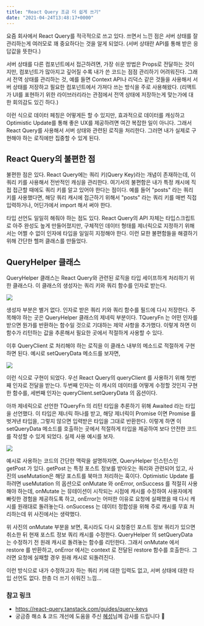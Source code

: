 ```yaml
---
title: "React Query 조금 더 쉽게 쓰기"
date: "2021-04-24T13:48:17+0000"
---
```


요즘 회사에서 React Query를 적극적으로 쓰고 있다. 쓰면서 느낀 점은 서버 상태를 잘 관리하는게 여러모로 꽤 중요하다는 것을 알게 되었다. (서버 상태란 API를 통해 받은 응답값을 뜻한다.)

서버 상태를 다른 컴포넌트에서 접근하려면, 가장 쉬운 방법은 Props로 전달하는 것이지만, 컴포넌트가 많아지고 깊어질 수록 내가 쓴 코드는 점점 관리하기 어려워진다. 그래서 전역 상태를 관리하는 것, 예를 들면 Context API나 리덕스 같은 것들을 사용해서 서버 상태를 저장하고 필요한 컴포넌트에서 가져다 쓰는 방식을 주로 사용해왔다. (리액트가 UI를 표현하기 위한 라이브러리라는 관점에서 전역 상태에 저장하는게 맞는가에 대한 회의감도 있긴 하다.)

이런 식으로 데이터 페칭은 어떻게든 할 수 있지만, 효과적으로 데이터를 캐싱하고 Optimistic Update를 통해 좋은 UX를 제공하려면 여간 복잡한 일이 아니다. 그래서 React Query를 사용해서 서버 상태와 관련된 로직을 처리한다. 그러면 내가 실제로 구현해야 하는 로직에만 집중할 수 있게 된다.

## React Query의 불편한 점

불편한 점은 있다. React Query에는 쿼리 키(Query Key)라는 개념이 존재하는데, 이 쿼리 키를 사용해서 전반적인 캐싱을 관리한다. 여기서의 불편함은 내가 특정 캐시에 직접 접근할 때에도 쿼리 키를 알고 있어야 한다는 점이다. 예를 들어 "posts" 라는 쿼리 키를 사용했다면, 해당 쿼리 캐시에 접근하기 위해서 "posts" 라는 쿼리 키를 매번 직접 입력하거나, 어딘가에서 import 해서 써야 한다.

타입 선언도 일일히 해줘야 하는 점도 있다. React Query의 API 자체는 타입스크립트로 아주 완성도 높게 만들어졌지만, 구체적인 데이터 형태를 제너릭으로 지정하기 위해서는 어쩔 수 없이 인자에 타입을 일일히 지정해야 한다. 이런 묘한 불편함들을 해결하기 위해 간단한 헬퍼 클래스를 만들었다.

## QueryHelper 클래스

QueryHelper 클래스는 React Query와 관련된 로직을 타입 세이프하게 처리하기 위한 클래스다. 이 클래스의 생성자는 쿼리 키와 쿼리 함수를 인자로 받는다.

![](fdd81464-fd82-48b4-a5fe-fdb3fae118a2_carbon%20_4_.png)

생성자 부분은 별거 없다. 인자로 받은 쿼리 키와 쿼리 함수를 필드에 다시 저장한다. 주목해야 하는 곳은 QueryHelper 클래스의 제네릭 부분이다. TQueryFn 는 어떤 인자를 받으면 뭔가를 반환하는 함수일 것으로 기대하는 제약 사항을 추가했다. 이렇게 하면 이 함수가 리턴하는 값을 추론해서 필요한 곳에서 적절하게 사용할 수 있다.

이후 QueryClient 로 처리해야 하는 로직을 이 클래스 내부의 메소드로 적절하게 구현하면 된다. 예시로 setQueryData 메소드를 보자면,

![](97bff405-562b-40a2-aaaf-9a314feab9b6_carbon%20_6_.png)

이런 식으로 구현이 되었다. 우선 React Query의 queryClient 를 사용하기 위해 첫번째 인자로 전달을 받는다. 두번째 인자는 이 캐시의 데이터를 어떻게 수정할 것인지 구현한 함수를, 세번째 인자는 queryClient.setQueryData 의 옵션이다.

아까 제네릭으로 선언한 TQueryFn 의 리턴 타입을 추론하기 위해 Awaited 라는 타입을 선언했다. 이 타입은 제너릭 하나를 받고, 해당 제너릭이 Promise 이면 Promise 를 벗겨낸 타입을, 그렇지 않으면 입력받은 타입을 그대로 반환한다. 이렇게 하면 이 setQueryData 메소드를 호출하는 곳에서 적절하게 타입을 제공하여 보다 안전한 코드를 작성할 수 있게 되었다. 실제 사용 예시를 보자.

![](83e93cb0-7082-4d8b-85df-9a0232379860_carbon%20_7_.png)

예시로 사용하는 코드의 간단한 맥락을 설명하자면, QueryHelper 인스턴스인 getPost 가 있다. getPost 는 특정 포스트 정보를 받아오는 쿼리와 관련되어 있고, 사진의 useMutation은 해당 포스트를 북마크 처리하는 훅이다. Optimistic Update 를 하려면 useMutation 의 옵션으로 onMutate 와 onError, onSuccess 를 적절히 사용해야 하는데, onMutate 는 뮤테이션이 시작되는 시점에 캐시를 수정하여 사용자에게 빠릿한 경험을 제공하도록 하고, onError는 어떠한 이유로 요청에 실패했을 때 다시 캐시를 원래대로 돌려놓는다. onSuccess 는 데이터 정합성을 위해 주로 캐시를 무효 처리하는데 위 사진에서는 생략했다.

위 사진의 onMutate 부분을 보면, 혹시라도 다시 요청중인 포스트 정보 쿼리가 있으면 취소한 뒤 현재 포스트 정보 쿼리 캐시를 수정한다. QueryHelper 의 setQueryData 는 수정하기 전 원래 캐시로 돌려놓는 함수를 리턴한다. 그래서 onMutate 에서 restore 를 반환하고, onError 에서는 context 로 전달된 restore 함수를 호출한다. 그러면 요청에 실패할 경우 원래 캐시로 되돌려진다.

이런 방식으로 내가 수정하고자 하는 쿼리 키에 대한 입력도 없고, 서버 상태에 대한 타입 선언도 없다. 한층 더 쓰기 쉬워진 느낌...

### 참고 링크

- https://react-query.tanstack.com/guides/query-keys
- 궁금증 해소 & 코드 개선에 도움을 주신 [혜성](https://twitter.com/KrComet)님께 감사를 드립니다 :pray:
